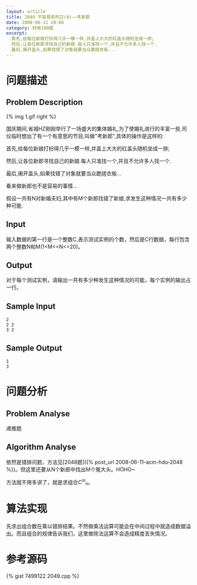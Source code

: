 ```yaml
---
layout: article
title: 2049 不容易系列之(4)——考新郎
date: 2008-06-11 20:04
category: 杭电100题
excerpt:
  首先,给每位新娘打扮得几乎一模一样,并盖上大大的红盖头随机坐成一排;
  然后,让各位新郎寻找自己的新娘.每人只准找一个,并且不允许多人找一个.
  最后,揭开盖头,如果找错了对象就要当众跪搓衣板...
---
```

# 问题描述

## Problem Description

{% img 1.gif right %}

国庆期间,省城HZ刚刚举行了一场盛大的集体婚礼,为了使婚礼进行的丰富一些,司仪临时想出了有一个有意思的节目,叫做"考新郎",具体的操作是这样的:

首先,给每位新娘打扮得几乎一模一样,并盖上大大的红盖头随机坐成一排;

然后,让各位新郎寻找自己的新娘.每人只准找一个,并且不允许多人找一个.

最后,揭开盖头,如果找错了对象就要当众跪搓衣板...

看来做新郎也不是容易的事情...

假设一共有N对新婚夫妇,其中有M个新郎找错了新娘,求发生这种情况一共有多少种可能.


## Input

输入数据的第一行是一个整数C,表示测试实例的个数，然后是C行数据，每行包含两个整数N和M(1<M<=N<=20)。

## Output

对于每个测试实例，请输出一共有多少种发生这种情况的可能，每个实例的输出占一行。

## Sample Input

    2
    2 2
    3 2

## Sample Output

    1
    3

# 问题分析

## Problem Analyse

递推题

## Algorithm Analyse

依然是错排问题，方法见[2048题]({% post_url 2008-06-11-acm-hdu-2048 %})。但这里还要从N个新郎中找出M个冤大头。HOHO~

方法就不用多讲了，就是求组合C<sup>m</sup><sub>n</sub>。

# 算法实现

先求出组合数在乘以错排结果。不然做乘法运算可能会在中间过程中就造成数据溢出。而且组合的规律告诉我们，这里做除法运算不会造成精度丢失情况。

# 参考源码

{% gist 7499122 2049.cpp %}
